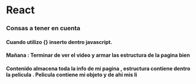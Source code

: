 # React

### Consas a tener en cuenta 

#### Cuando utilizo {} inserto dentro javascript.

#### Mañana : Terminar de ver el video y armar las estructura de la pagina bien

#### Contenido almacena toda la info de mi pagina , estructura contiene dentro la pelicula . Pelicula contiene mi objeto y de ahi mis li